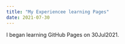 ```yaml
---
title: "My Experiencee learning Pages"
date: 2021-07-30
---
```

I began learning GitHub Pages on 30Jul2021.
